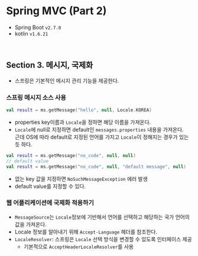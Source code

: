 # Spring MVC (Part 2)

- Spring Boot `v2.7.0`
- kotlin `v1.6.21`

<br>

## Section 3. 메시지, 국제화

- 스프링은 기본적인 메시지 관리 기능을 제공한다.

### 스프링 메시지 소스 사용
```kotlin
val result = ms.getMessage("hello", null, Locale.KOREA)
```
- properties key이름과 `Locale`을 정하면 해당 이름을 가져온다.
- `Locale`에 null로 지정하면 default인 `messages.properties` 내용을 가져온다.  
 근데 OS에 따라 default로 지정된 언어를 가지고 `Locale`이 정해지는 경우가 있는 듯 하다.

```kotlin
val result = ms.getMessage("no_code", null, null)
// default value
val result = ms.getMessage("no_code", null, "default message", null)
```
- 없는 key 값을 지정하면 `NoSuchMessageException` 에러 발생
- default value를 지정할 수 있다.

### 웹 어플리케이션에 국제화 적용하기
- `MessageSource`는 `Locale`정보에 기반해서 언어를 선택하고 해당하는 국가 언어의 값을 가져온다.
- Locale 정보를 알아내기 위해 `Accept-Language` 헤더를 참조한다.
- `LocaleResolver`: 스프링은 `Locale` 선택 방식을 변경할 수 있도록 인터페이스 제공
  - 기본적으로 `AcceptHeaderLocaleResolver`를 사용